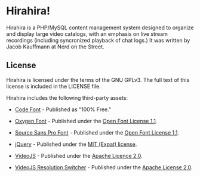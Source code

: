 # Hirahira!

Hirahira is a PHP/MySQL content management system designed to organize and display large video catalogs, with an emphasis on live stream recordings (including syncronized playback of chat logs.) It was written by Jacob Kauffmann at Nerd on the Street.

## License

Hirahira is licensed under the terms of the GNU GPLv3. The full text of this license is included in the LICENSE file.

Hirahira includes the following third-party assets:

- [Code Font](https://www.dafont.com/code.font) - Published as "100% Free."

- [Oxygen Font](https://fonts.google.com/specimen/Oxygen) - Published under the [Open Font License 1.1](https://spdx.org/licenses/OFL-1.1.html).

- [Source Sans Pro Font](https://fonts.google.com/specimen/Source+Sans+Pro) - Published under the [Open Font License 1.1](https://spdx.org/licenses/OFL-1.1.html).

- [jQuery](https://jquery.org) - Published under the [MIT (Expat) license](https://spdx.org/licenses/MIT.html).

- [VideoJS](https://videojs.com) - Published under the [Apache Licence 2.0](https://spdx.org/licenses/Apache-2.0.html).

- [VideoJS Resolution Switcher](https://github.com/kmoskwiak/videojs-resolution-switcher) - Published under the [Apache License 2.0](https://spdx.org/licenses/Apache-2.0.html).
